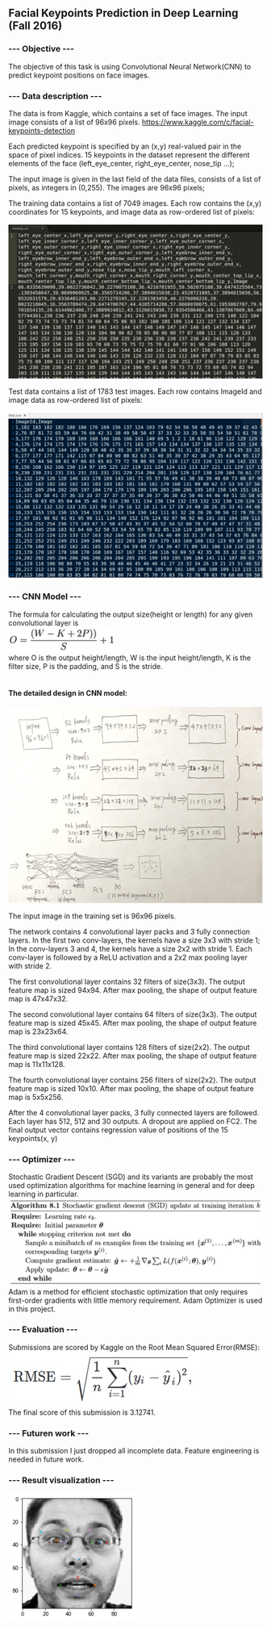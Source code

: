 ## Facial Keypoints Prediction in Deep Learning (Fall 2016)<br />

### --- Objective ---<br />
The objective of this task is using Convolutional Neural Network(CNN) to predict keypoint positions on face images.

### --- Data description ---<br />
The data is from Kaggle, which contains a set of face images. The input image consists of a list of 96x96 pixels. 
https://www.kaggle.com/c/facial-keypoints-detection

Each predicted keypoint is specified by an (x,y) real-valued pair in the space of pixel indices. 15 keypoints in the dataset represent the different elements of the face (left_eye_center, right_eye_center, nose_tip …);

The input image is given in the last field of the data files, consists of a list of pixels, as integers in (0,255). The images are 96x96 pixels;

The training data contains a list of 7049 images. Each row contains the (x,y) coordinates for 15 keypoints, and image data as row-ordered list of pixels:<br />  
![Alt text]( training_data.png?raw=true "")<br />  

Test data contains a list of 1783 test images. Each row contains ImageId and image data as row-ordered list of pixels:<br />  
![Alt text]( test_data.png?raw=true "")<br />  

### --- CNN Model ---<br />
The formula for calculating the output size(height or length) for any given convolutional layer is<br />
![Alt text]( cnn_layer_compute.jpg?raw=true "")<br />
where O is the output height/length, W is the input height/length, K is the filter size, P is the padding, and S is the stride.<br /><br />

#### The detailed design in CNN model:<br />
![Alt text]( cnn_model.jpg?raw=true "")<br />

The input image in the training set is 96x96 pixels.<br />

The network contains 4 convolutional layer packs and 3 fully connection layers. In the first two conv-layers, the kernels have a size 3x3 with stride 1; In the conv-layers 3 and 4, the kernels have a size 2x2 with stride 1. Each conv-layer is followed by a ReLU activation and a 2x2 max pooling layer with stride 2.<br />

The first convolutional layer contains 32 filters of size(3x3). The output feature map is sized 94x94. After max pooling, the shape of output feature map is 47x47x32.<br />

The second convolutional layer contains 64 filters of size(3x3). The output feature map is sized 45x45. After max pooling, the shape of output feature map is 23x23x64.<br />

The third convolutional layer contains 128 filters of size(2x2). The output feature map is sized 22x22. After max pooling, the shape of output feature map is 11x11x128.<br />

The fourth convolutional layer contains 256 filters of size(2x2). The output feature map is sized 10x10. After max pooling, the shape of output feature map is 5x5x256.<br />

After the 4 convolutional layer packs, 3 fully connected layers are followed. Each layer has 512, 512 and 30 outputs. A dropout are applied on FC2. The final output vector contains regression value of positions of the 15 keypoints(x, y) <br />

### --- Optimizer ---<br />
Stochastic Gradient Descent (SGD) and its variants are probably the most used optimization algorithms for machine learning in general and for deep learning in particular.<br />
![Alt text]( sgd.jpg?raw=true "")<br />
Adam is a method for efficient stochastic optimization that only requires first-order gradients with little memory requirement. Adam Optimizer is used in this project.

### --- Evaluation ---<br />
Submissions are scored by Kaggle on the Root Mean Squared Error(RMSE):<br />
![Alt text]( rmse.jpg?raw=true "")<br />
The final score of this submission is 3.12741.<br />

### --- Futuren work ---<br />
In this submission I just dropped all incomplete data.
Feature engineering is needed in future work.

### --- Result visualization ---<br />
![Alt text]( result.png?raw=true "")<br />
